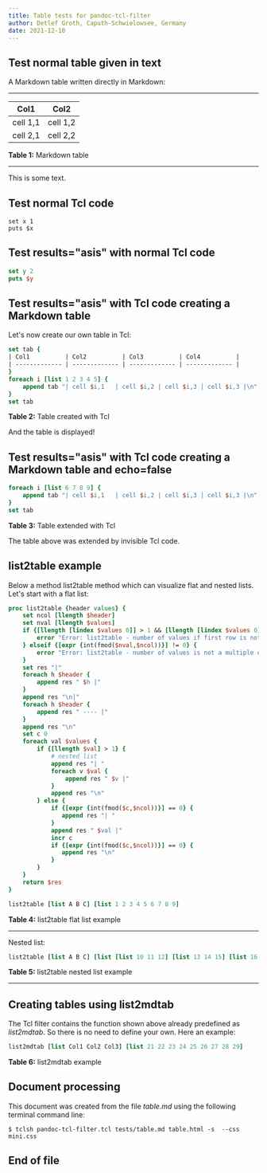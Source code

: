 ```yaml
---
title: Table tests for pandoc-tcl-filter
author: Detlef Groth, Caputh-Schwielowsee, Germany
date: 2021-12-10
---
```


## Test normal table given in text

A Markdown table written directly in Markdown:

***
| Col1          | Col2          |
| ------------- | ------------- |
| cell 1,1      | cell 1,2      |
| cell 2,1      | cell 2,2      |

**Table 1:** Markdown table

***

This is some text.

## Test normal Tcl code

```{.tcl}
set x 1
puts $x
```

## Test results="asis" with normal Tcl code

```{.tcl results="asis"}
set y 2
puts $y
```

## Test results="asis" with  Tcl code creating a Markdown table

Let's now create our own table in Tcl:

```{.tcl results="asis"}
set tab {
| Col1          | Col2          | Col3          | Col4          |
| ------------- | ------------- | ------------- | ------------- |
}
foreach i [list 1 2 3 4 5] {
    append tab "| cell $i,1   | cell $i,2 | cell $i,3 | cell $i,3 |\n"
}
set tab
```
**Table 2:** Table created with Tcl

And the table is displayed!


## Test results="asis" with  Tcl code creating a Markdown table and echo=false

```{.tcl results="asis" echo=false}
foreach i [list 6 7 8 9] {
    append tab "| cell $i,1   | cell $i,2 | cell $i,3 | cell $i,3 |\n"
}
set tab
```
**Table 3:** Table extended with Tcl

The table above was extended by invisible Tcl code. 

## list2table example

Below a method list2table method which can visualize flat and nested lists. Let's start with a flat list:

```{.tcl results="asis"}
proc list2table {header values} {
    set ncol [llength $header]
    set nval [llength $values]
    if {[llength [lindex $values 0]] > 1 && [llength [lindex $values 0]] != [llength $header]} {
        error "Error: list2table - number of values if first row is not a multiple of columns!"
    } elseif {[expr {int(fmod($nval,$ncol))}] != 0} {
        error "Error: list2table - number of values is not a multiple of columns!"
    }
    set res "|" 
    foreach h $header {
        append res " $h |"
    }   
    append res "\n|"
    foreach h $header {
        append res " ---- |"
    }
    append res "\n"
    set c 0
    foreach val $values {
        if {[llength $val] > 1} {    
            # nested list
            append res "| "
            foreach v $val {
                append res " $v |"
            }
            append res "\n"
        } else {
            if {[expr {int(fmod($c,$ncol))}] == 0} {
               append res "| " 
            }    
            append res " $val |"
            incr c
            if {[expr {int(fmod($c,$ncol))}] == 0} {
               append res "\n" 
            }    
        }
    }
    return $res
}

list2table [list A B C] [list 1 2 3 4 5 6 7 8 9]
```
**Table 4:** list2table flat list example

****

Nested list:

```{.tcl results="asis"}
list2table [list A B C] [list [list 10 11 12] [list 13 14 15] [list 16 17 18]]
```
**Table 5:** list2table nested list example

***

## Creating tables using list2mdtab

The Tcl filter contains the function shown above already predefined as
*list2mdtab*. So there is no need to define your own. Here an example:

```{.tcl results="asis"}
list2mdtab [list Col1 Col2 Col3] [list 21 22 23 24 25 26 27 28 29]
```
**Table 6:** list2mdtab example


## Document processing 

This document was created from the file *table.md* using the following terminal command line:

```
$ tclsh pandoc-tcl-filter.tcl tests/table.md table.html -s  --css mini.css
```

## End of file
